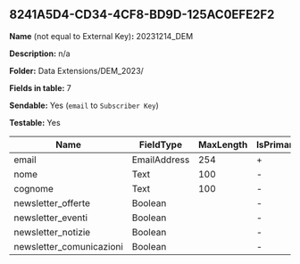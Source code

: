 ## 8241A5D4-CD34-4CF8-BD9D-125AC0EFE2F2

**Name** (not equal to External Key)**:** 20231214_DEM

**Description:** n/a

**Folder:** Data Extensions/DEM_2023/

**Fields in table:** 7

**Sendable:** Yes (`email` to `Subscriber Key`)

**Testable:** Yes

| Name | FieldType | MaxLength | IsPrimaryKey | IsNullable | DefaultValue |
| --- | --- | --- | --- | --- | --- |
| email | EmailAddress | 254 | + | - |  |
| nome | Text | 100 | - | - |  |
| cognome | Text | 100 | - | - |  |
| newsletter_offerte | Boolean |  | - | + |  |
| newsletter_eventi | Boolean |  | - | + |  |
| newsletter_notizie | Boolean |  | - | + |  |
| newsletter_comunicazioni | Boolean |  | - | + |  |
